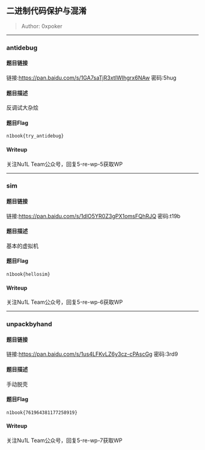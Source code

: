 ## 二进制代码保护与混淆
> Author: 0xpoker

---

### antidebug

#### 题目链接

链接:https://pan.baidu.com/s/1GA7saTjR3xtIWIhgrx6NAw  密码:5hug

#### 题目描述

反调试大杂烩

#### 题目Flag

`n1book{try_antidebug}`

#### Writeup

关注Nu1L Team公众号，回复5-re-wp-5获取WP

---

### sim

#### 题目链接

链接:https://pan.baidu.com/s/1dlO5YR0Z3gPX1omsFQhRJQ  密码:t19b

#### 题目描述

基本的虚拟机

#### 题目Flag

`n1book{hellosim}`

#### Writeup

关注Nu1L Team公众号，回复5-re-wp-6获取WP

---

### unpackbyhand

#### 题目链接

链接:https://pan.baidu.com/s/1us4LFKvLZ6y3cz-cPAscGg  密码:3rd9

#### 题目描述

手动脱壳

#### 题目Flag

`n1book{761964381177258919}`

#### Writeup

关注Nu1L Team公众号，回复5-re-wp-7获取WP